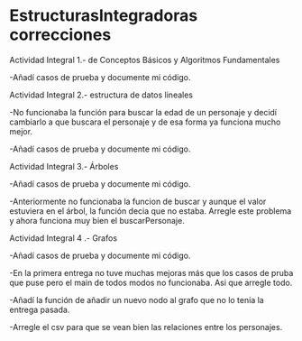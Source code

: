 # EstructurasIntegradoras correcciones 

Actividad Integral 1.- de Conceptos Básicos y Algoritmos Fundamentales

-Añadí casos de prueba y documente mi código.

Actividad Integral 2.- estructura de datos lineales

-No funcionaba la función para buscar la edad de un personaje y decidí cambiarlo a que buscara el personaje 
y de esa forma ya funciona mucho mejor.

-Añadí casos de prueba y documente mi código.

Actividad Integral 3.- Árboles

-Añadí casos de prueba y documente mi código.

-Anteriormente no funcionaba la funcion de buscar y aunque el valor estuviera en el árbol, la función decia que no estaba. Arregle este problema y ahora
funciona muy bien el buscarPersonaje.

Actividad Integral 4 .- Grafos

-Añadí casos de prueba y documente mi código.

-En la primera entrega no tuve muchas mejoras más que los casos de pruba que puse pero el main de todos modos no funcionaba. Asi que arregle todo.

-Añadí la función de añadir un nuevo nodo al grafo que no lo tenia la entrega pasada.

-Arregle el csv para que se vean bien las relaciones entre los personajes.
